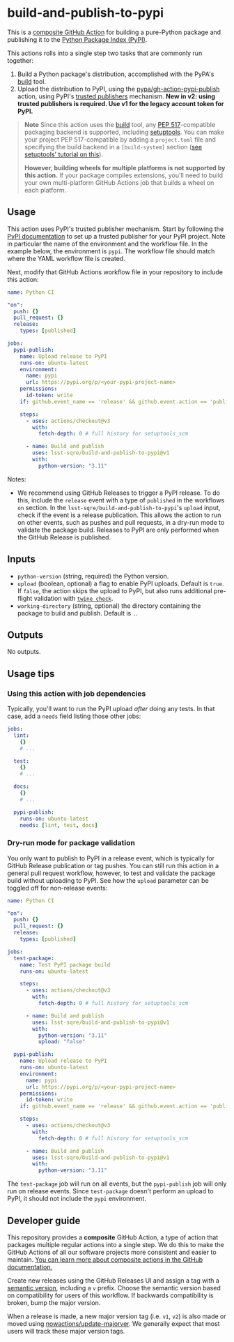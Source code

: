 # build-and-publish-to-pypi

This is a [composite GitHub Action](https://docs.github.com/en/actions/creating-actions/creating-a-composite-action) for building a pure-Python package and publishing it to the [Python Package Index (PyPI)](https://pypi.org).

This actions rolls into a single step two tasks that are commonly run together:

1. Build a Python package's distribution, accomplished with the PyPA's [build](https://pypa-build.readthedocs.io/en/stable/index.html) tool.
2. Upload the distribution to PyPI, using the [pypa/gh-action-pypi-publish](https://github.com/pypa/gh-action-pypi-publish) action, using PyPI's [trusted publishers](https://docs.pypi.org/trusted-publishers/) mechanism. **New in v2: using trusted publishers is required. Use v1 for the legacy account token for PyPI.**

> **Note**
> Since this action uses the [build](https://pypa-build.readthedocs.io/en/stable/index.html) tool, any [PEP 517](https://peps.python.org/pep-0517/)-compatible packaging backend is supported, including [setuptools](https://setuptools.pypa.io/en/latest/).
> You can make your project PEP 517-compatible by adding a `project.toml` file and specifying the build backend in a `[build-system]` section ([see setuptools' tutorial on this](https://setuptools.pypa.io/en/latest/build_meta.html)).
>
> **However, building wheels for multiple platforms is not supported by this action.**
> If your package compiles extensions, you'll need to build your own multi-platform GitHub Actions job that builds a wheel on each platform.

## Usage

This action uses PyPI's trusted publisher mechanism.
Start by following the [PyPI documentation](https://docs.pypi.org/trusted-publishers/) to set up a trusted publisher for your PyPI project.
Note in particular the name of the environment and the workflow file.
In the example below, the environment is `pypi`.
The workflow file should match where the YAML workflow file is created.

Next, modify that GitHub Actions workflow file in your repository to include this action:

```yaml
name: Python CI

"on":
  push: {}
  pull_request: {}
  release:
    types: [published]

jobs:
  pypi-publish:
    name: Upload release to PyPI
    runs-on: ubuntu-latest
    environment:
      name: pypi
      url: https://pypi.org/p/<your-pypi-project-name>
    permissions:
      id-token: write
    if: github.event_name == 'release' && github.event.action == 'published'

    steps:
      - uses: actions/checkout@v3
        with:
          fetch-depth: 0 # full history for setuptools_scm

      - name: Build and publish
        uses: lsst-sqre/build-and-publish-to-pypi@v1
        with:
          python-version: "3.11"
```

Notes:

- We recommend using GitHub Releases to trigger a PyPI release. To do this, include the `release` event with a type of `published` in the workflows `on` section.
  In the `lsst-sqre/build-and-publish-to-pypi`'s `upload` input, check if the event is a release publication. This allows the action to run on other events, such as pushes and pull requests, in a dry-run mode to validate the package build. Releases to PyPI are only performed when the GitHub Release is published.

## Inputs

- `python-version` (string, required) the Python version.
- `upload` (boolean, optional) a flag to enable PyPI uploads. Default is `true`.
  If `false`, the action skips the upload to PyPI, but also runs additional pre-flight validation with [`twine check`](https://twine.readthedocs.io/en/stable/index.html#twine-check).
- `working-directory` (string, optional) the directory containing the package to build and publish. Default is `.`.

## Outputs

No outputs.

## Usage tips

### Using this action with job dependencies

Typically, you'll want to run the PyPI upload _after_ doing any tests.
In that case, add a `needs` field listing those other jobs:

```yaml
jobs:
  lint:
    {}
    # ...

  test:
    {}
    # ...

  docs:
    {}
    # ...

  pypi-publish:
    runs-on: ubuntu-latest
    needs: [lint, test, docs]
```

### Dry-run mode for package validation

You only want to publish to PyPI in a release event, which is typically for GitHub Release publication or tag pushes.
You can still run this action in a general pull request workflow, however, to test and validate the package build without uploading to PyPI.
See how the `upload` parameter can be toggled off for non-release events:

```yaml
name: Python CI

"on":
  push: {}
  pull_request: {}
  release:
    types: [published]

jobs:
  test-package:
    name: Test PyPI package build
    runs-on: ubuntu-latest

    steps:
      - uses: actions/checkout@v3
        with:
          fetch-depth: 0 # full history for setuptools_scm

      - name: Build and publish
        uses: lsst-sqre/build-and-publish-to-pypi@v1
        with:
          python-version: "3.11"
          upload: "false"

  pypi-publish:
    name: Upload release to PyPI
    runs-on: ubuntu-latest
    environment:
      name: pypi
      url: https://pypi.org/p/<your-pypi-project-name>
    permissions:
      id-token: write
    if: github.event_name == 'release' && github.event.action == 'published'

    steps:
      - uses: actions/checkout@v3
        with:
          fetch-depth: 0 # full history for setuptools_scm

      - name: Build and publish
        uses: lsst-sqre/build-and-publish-to-pypi@v1
        with:
          python-version: "3.11"
```

The `test-package` job will run on all events, but the `pypi-publish` job will only run on release events.
Since `test-package` doesn't perform an upload to PyPI, it should not include the `pypi` environment.

## Developer guide

This repository provides a **composite** GitHub Action, a type of action that packages multiple regular actions into a single step.
We do this to make the GitHub Actions of all our software projects more consistent and easier to maintain.
[You can learn more about composite actions in the GitHub documentation.](https://docs.github.com/en/actions/creating-actions/creating-a-composite-action)

Create new releases using the GitHub Releases UI and assign a tag with a [semantic version](https://semver.org), including a `v` prefix. Choose the semantic version based on compatibility for users of this workflow. If backwards compatibility is broken, bump the major version.

When a release is made, a new major version tag (i.e. `v1`, `v2`) is also made or moved using [nowactions/update-majorver](https://github.com/marketplace/actions/update-major-version).
We generally expect that most users will track these major version tags.
